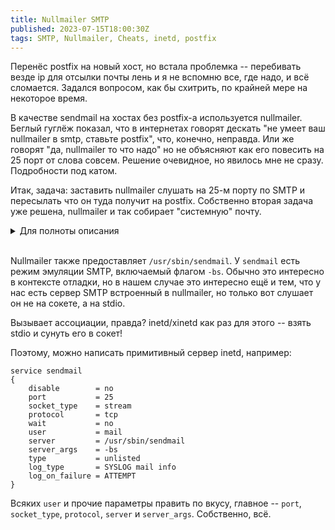 ```yaml
---
title: Nullmailer SMTP
published: 2023-07-15T18:00:30Z
tags: SMTP, Nullmailer, Cheats, inetd, postfix
---
```


Перенёс postfix на новый хост, но встала проблемка -- перебивать везде ip для
отсылки почты лень и я не вспомню все, где надо, и всё сломается. Задался
вопросом, как бы схитрить, по крайней мере на некоторое время.

В качестве sendmail на хостах без postfix-а используется nullmailer. Беглый
гуглёж показал, что в интернетах говорят дескать "не умеет ваш nullmailer в
smtp, ставьте postfix", что, конечно, неправда. Или же говорят "да, nullmailer
то что надо" но не объясняют как его повесить на 25 порт от слова совсем.
Решение очевидное, но явилось мне не сразу. Подробности под катом.

<!--more-->

Итак, задача: заставить nullmailer слушать на 25-м порту по SMTP и пересылать
что он туда получит на postfix. Собственно вторая задача уже решена, nullmailer
и так собирает "системную" почту.

<details>
<summary>Для полноты описания</summary>

- `/etc/nullmailer/me` содержит FDQN имя хоста, например `localhost.localdomain`;
- `/etc/nullmailer/defaultdomain` -- имя домена по умолчанию, например `localdomain`
- `/etc/nullmailer/remotes` -- релеи для отправки почты, в простейшем случае например `mx.localdomain smtp`.

В `remotes` можно указать порт, starttls, логин и пароль, при необходимости, но
оставим эти детали за скобками.

Если вдруг `localdomain` вызывает сомнения, на постфиксе стоят правила,
переписывающие исходящие `foo@bar.localdomain` во что-то более осмысленное.

***

</details><br>

Nullmailer также предоставляет `/usr/sbin/sendmail`. У `sendmail` есть режим
эмуляции SMTP, включаемый флагом `-bs`. Обычно это интересно в контексте
отладки, но в нашем случае это интересно ещё и тем, что у нас есть сервер SMTP
встроенный в nullmailer, но только вот слушает он не на сокете, а на stdio.

Вызывает ассоциации, правда? inetd/xinetd как раз для этого -- взять stdio и сунуть его в сокет!

Поэтому, можно написать примитивный сервер inetd, например:

```inetd
service sendmail
{
    disable        = no
    port           = 25
    socket_type    = stream
    protocol       = tcp
    wait           = no
    user           = mail
    server         = /usr/sbin/sendmail
    server_args    = -bs
    type           = unlisted
    log_type       = SYSLOG mail info
    log_on_failure = ATTEMPT
}
```

Всяких `user` и прочие параметры править по вкусу, главное -- `port`,
`socket_type`, `protocol`, `server` и `server_args`.
Собственно, всё.
